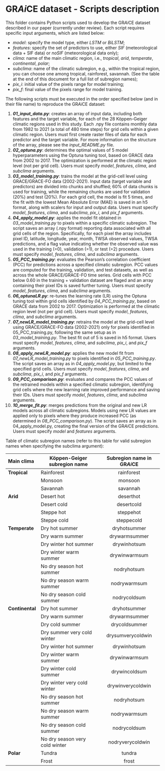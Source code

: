 # GR*Ai*CE dataset - Scripts description

This folder contains Python scripts used to develop the GR*Ai*CE dataset described in our paper (currently under review). Each script requires specific input arguments, which are listed below:

-	_model_: specify the model type, either _LSTM_ or _BiLSTM_;
-	_features_: specify the set of predictors to use, either _SIF_ (meteorological data + SIF data) or _noSIF_ (meteorological data only);
-	_clima_: name of the main climatic region, i.e., _tropical_, _arid_, _temperate_, _continental_, _polar_;
-	_subclima_: name of the climatic subregion, e.g., within the tropical region, you can choose one among tropical, rainforest, savannah. (See the table at the end of this document for a full list of subregion names);
-	_pix_i_: initial value of the pixels range for model training;
-	_pix_f_: final value of the pixels range for model training.

The following scripts must be executed in the order specified below (and in their file name) to reproduce the GR*Ai*CE dataset:

1.  _**01_input_data.py**_: creates an array of input data, including both features and the target variable, for each of the 28 Köppen-Geiger climatic regions used in this study. Each .npy file contains monthly data from 1982 to 2021 (a total of 480 time steps) for grid cells within a given climatic region. Users must first create raster files of data for each predictor and the target variable. For more information on the structure of the array, please see the _input_README.py_ file.
2.	_**02_optuna.py**_: determines the optimal values of 5 model hyperparameters using the Optuna tuning tool, based on GRACE data from 2002 to 2017. The optimization is performed at the climatic region level (not per grid cell). Users must specify _model_, _features_, _clima_, and _subclima_ arguments.
3.	_**03_model_training.py**_: trains the model at the grid-cell level using GRACE/GRACE-FO data (2002-2021). Input data (target variable and predictors) are divided into chunks and shuffled; 60% of data chunks is used for training, while the remaining chunks are used for validation (20%) and test (20%). For each grid cell, the model is fit 5 times, and the fit with the lowest Mean Absolute Error (MAE) is saved in an h5 format, along with scalers for input and output data. Users must specify _model_, _features_, _clima_, and _subclima_, _pix_i_, and _pix_f_ arguments.
4.	_**04_apply_model.py**_: applies the model fit obtained in _03_model_training.py_ to pixels within a specific climatic subregion. The script saves an array (.npy format) reporting data associated with all grid cells of the region. Specifically, for each pixel the array includes pixel ID, latitude, longitude, year, month, TWSA observed values, TWSA predictions, and a flag value indicating whether the observed value was used in the training (=0), validation (=1), or test (=2) procedure. Users must specify _model_, _features_, _clima_, and _subclima_ arguments.
5.	_**05_PCC_training.py**_: evaluates the Pearson’s correlation coefficient (PCC) for predictions across a specified climatic subregion. PCC values are computed for the training, validation, and test datasets, as well as across the whole GRACE/GRACE-FO time series. Grid cells with PCC below 0.60 in the training + validation dataset are flaged and an array containing their pixel IDs is saved further tuning. Users must specify _model_, _features_, _clima_, and _subclima_ arguments.
6.	_**06_optunaLR.py**_: re-tunes the learning rate (LR) using the Optuna tuning tool within grid cells identified by _04_PCC_training.py_, based on GRACE data from 2002 to 2017. Optimization is performed at the climatic region level (not per grid cell). Users must specify _model_, _features_, _clima_, and _subclima_ arguments.
7.	_**07_newLR_model_training.py**_: retrains the model at the grid-cell level using GRACE/GRACE-FO data (2002-2021) only for pixels identified in 05_PCC_training.py, following the same setup as in _03_model_training.py_. The best fit out of 5 is saved in h5 format. Users must specify _model_, _features_, _clima_, and _subclima_, _pix_i_, and _pix_f_ arguments.
8.	_**08_apply_newLR_model.py**_: applies the new model fit from _07_newLR_model_training.py_ to pixels identified in _05_PCC_training.py_. The script saves an array as in _04_apply_model.py_, but limited to the specified grid cells. Users must specify _model_, _features_, _clima_, and _subclima_, _pix_i_, and _pix_f_ arguments.
9.	_**09_PCC_comparison.py**_: evaluates and compares the PCC values of the retrained models within a specified climatic subregion, identifying grid cells where the new learning rate improved performance and saving their IDs. Users must specify _model_, _features_, _clima_, and _subclima_ arguments.
10.	_**10_merge_fit.py**_: merges predictions from the original and new LR models across all climatic subregions. Models using new LR values are applied only to pixels where they produce increased PCC (as determined in _08_PCC_comparison.py_). The script saves an array as in 04_apply_model.py, creating the final version of the GR*Ai*CE predictions. Users must specify _model_ and _features_ arguments.

Table of climatic subregion names (refer to this table for valid subregion names when specifying the subclima argument):

|Main clima           |Köppen-Geiger subregion name     |Subregion name in GR*Ai*CE           |
|:---|---|:---:|
|**Tropical**         |Rainforest                       |rainforest                           |
|                     |Monsoon                          |monsoon                              |
|                     |Savannah                         |savannah                             |
|**Arid**             |Desert hot                       |deserthot                            |
|                     |Desert cold                      |desertcold                           |
|                     |Steppe hot                       |steppehot                            |
|                     |Steppe cold                      |steppecold                           |
|**Temperate**        |Dry hot summer                   |dryhotsummer                         |
|                     |Dry warm summer                  |drywarmsummer                        |
|                     |Dry winter hot summer            |drywinhotsum                         |
|                     |Dry winter warm summer           |drywinwarmsum                        |
|                     |No dry season hot summer         |nodryhotsum                          |
|                     |No dry season warm summer        |nodrywarmsum                         |
|                     |No dry season cold summer        |nodrycoldsum                         |
|**Continental**      |Dry hot summer                   |dryhotsummer                         |
|                     |Dry warm summer                  |drywarmsummer                        |
|                     |Dry cold summer                  |drycoldsummer                        |
|                     |Dry summer very cold winter      |drysumverycoldwin                    |
|                     |Dry winter hot summer            |drywinhotsum                         |
|                     |Dry winter warm summer           |drywinwarmsum                        |
|                     |Dry winter cold summer           |drywincoldsum                        |
|                     |Dry winter very cold winter      |drywinverycoldwin                    |
|                     |No dry season hot summer         |nodryhotsum                          |
|                     |No dry season warm summer        |nodrywarmsum                         |
|                     |No dry season cold summer        |nodrycoldsum                         |
|                     |No dry season very cold winter   |nodryverycoldwin                     |
|**Polar**            |Tundra                           |tundra                               |
|                     |Frost                            |frost                                |
